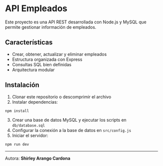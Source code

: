 # API Empleados

Este proyecto es una API REST desarrollada con Node.js y MySQL que permite gestionar información de empleados.

## Características

- Crear, obtener, actualizar y eliminar empleados
- Estructura organizada con Express
- Consultas SQL bien definidas
- Arquitectura modular

## Instalación

1. Clonar este repositorio o descomprimir el archivo
2. Instalar dependencias:

```bash
npm install
```

3. Crear una base de datos MySQL y ejecutar los scripts en `db/database.sql`
4. Configurar la conexión a la base de datos en `src/config.js`
5. Iniciar el servidor:

```bash
npm run dev
```

---

Autora: **Shirley Arango Cardona**
